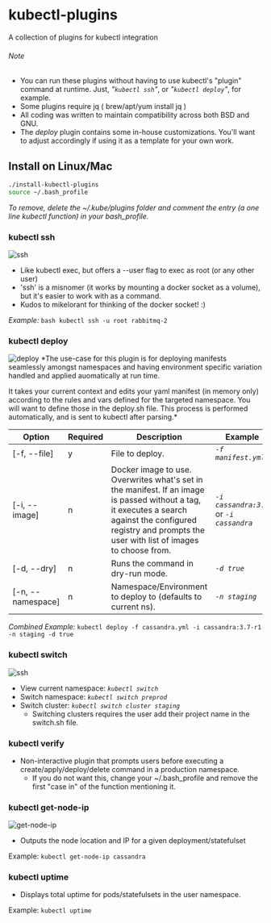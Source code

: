
# kubectl-plugins
A collection of plugins for kubectl integration

###### Note
- You can run these plugins without having to use kubectl's "plugin" command at runtime. Just, *"`kubectl ssh`"*, or *"`kubectl deploy`"*, for example.
- Some plugins require jq ( brew/apt/yum install jq )
- All coding was written to maintain compatibility across both BSD and GNU.
- The *deploy* plugin contains some in-house customizations. You'll want to adjust accordingly if using it as a template for your own work.

## Install on Linux/Mac
```bash
./install-kubectl-plugins
source ~/.bash_profile
```
*To remove, delete the ~/.kube/plugins folder and comment the entry (a one line kubectl function) in your bash_profile.*



 ### kubectl ssh
![ssh](https://user-images.githubusercontent.com/22456127/37712530-90db197e-2cea-11e8-8e3a-ae871ce481aa.gif)
- Like kubectl exec, but offers a --user flag to exec as root (or any other user)
- 'ssh' is a misnomer (it works by mounting a docker socket as a volume), but it's easier to work with as a command.
- Kudos to mikelorant for thinking of the docker socket! :)

*Example:* `bash kubectl ssh -u root rabbitmq-2`


### kubectl deploy
![deploy](https://user-images.githubusercontent.com/22456127/36905632-d3f22eca-1e01-11e8-8d65-33dd556c8544.gif)
*The use-case for this plugin is for deploying manifests seamlessly amongst namespaces and having environment specific variation handled and applied auomatically at run time.

It takes your current context and edits your yaml manifest (in memory only) according to the rules and vars defined for the targeted namespace. You will want to define those in the deploy.sh file. This process is performed automatically, and is sent to kubectl after parsing.*

Option | Required | Description | Example
------------- | ------------- | ------------- | -------------
[-f, --file] | y | File to deploy. | *`-f manifest.yml`*
[-i, --image] | n | Docker image to use. Overwrites what's set in the manifest. If an image is passed without a tag, it executes a search against the configured registry and prompts the user with list of images to choose from. | *`-i cassandra:3.7`* or *`-i cassandra`*
[-d, --dry] | n | Runs the command in dry-run mode. | *`-d true`*
[-n, --namespace] | n | Namespace/Environment to deploy to (defaults to current ns). | *`-n staging`*

*Combined Example:* `kubectl deploy -f cassandra.yml -i cassandra:3.7-r1 -n staging -d true`


 ### kubectl switch
![ssh](https://user-images.githubusercontent.com/22456127/37712867-84b950f6-2ceb-11e8-8959-289a6ff7a81e.gif)
- View current namespace: *`kubectl switch`*
- Switch namespace: *`kubectl switch preprod`*
- Switch cluster: *`kubectl switch cluster staging`*
  - Switching clusters requires the user add their project name in the switch.sh file.


### kubectl verify
- Non-interactive plugin that prompts users before executing a create/apply/deploy/delete command in a production namespace.
  - If you do not want this, change your ~/.bash_profile and remove the first "case in" of the function mentioning it.



### kubectl get-node-ip
![get-node-ip](https://user-images.githubusercontent.com/22456127/36905626-d2652a9e-1e01-11e8-87a8-9942fd5b2307.gif)
- Outputs the node location and IP for a given deployment/statefulset

Example: `kubectl get-node-ip cassandra`

### kubectl uptime
- Displays total uptime for pods/statefulsets in the user namespace.

Example: `kubectl uptime`
